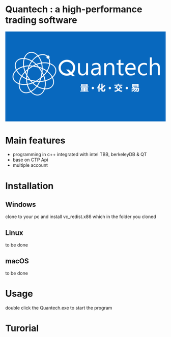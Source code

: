 # Quantech : a high-performance trading software
![image](tutorial/image/startup_screen.png)


# Main features

* programming in c++ integrated with intel TBB, berkeleyDB & QT
* base on CTP Api
* multiple account


# Installation


## Windows
clone to your pc and install vc_redist.x86 which in the folder you cloned


## Linux
to be done


## macOS
to be done


# Usage

double click the Quantech.exe to start the program


# Turorial

